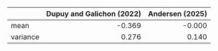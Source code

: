 |          |   Dupuy and Galichon (2022) |   Andersen (2025) |
|:---------|----------------------------:|------------------:|
| mean     |                      -0.369 |            -0.000 |
| variance |                       0.276 |             0.140 |